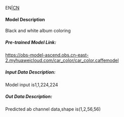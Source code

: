 EN|[CN](README.osc.md)
#### Model Description

Black and white album coloring

##### Pre-trained Model Link:

https://obs-model-ascend.obs.cn-east-2.myhuaweicloud.com/car_color/car_color.caffemodel

##### Input Data Description:

Model input is1,1,224,224

##### Out Data Description:

Predicted ab channel data,shape is(1,2,56,56)

